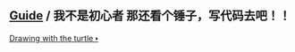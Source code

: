 [Guide](/index.md) / **我不是初心者**
那还看个锤子，写代码去吧！！
---

<a href="/courses/turtle.md" class="card">Drawing with the turtle 🢒</a>